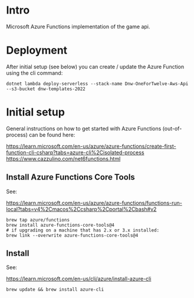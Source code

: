 # Intro

Microsoft Azure Functions implementation of the game api.

# Deployment

After initial setup (see below) you can create / update the Azure Function using the cli command:

```
dotnet lambda deploy-serverless --stack-name Dnw-OneForTwelve-Aws-Api --s3-bucket dnw-templates-2022
```

# Initial setup

General instructions on how to get started with Azure Functions (out-of-process) can be found here:  

https://learn.microsoft.com/en-us/azure/azure-functions/create-first-function-cli-csharp?tabs=azure-cli%2Cisolated-process
https://www.cazzulino.com/net6functions.html

## Install Azure Functions Core Tools

See: 

https://learn.microsoft.com/en-us/azure/azure-functions/functions-run-local?tabs=v4%2Cmacos%2Ccsharp%2Cportal%2Cbash#v2

```
brew tap azure/functions
brew install azure-functions-core-tools@4
# if upgrading on a machine that has 2.x or 3.x installed:
brew link --overwrite azure-functions-core-tools@4
```

## Install 

See: 

https://learn.microsoft.com/en-us/cli/azure/install-azure-cli

```
brew update && brew install azure-cli
```